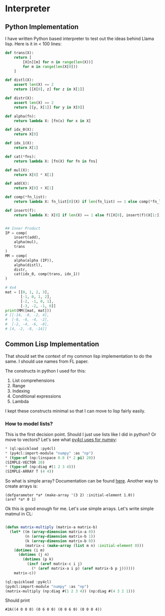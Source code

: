 # Interpreter

## Python Implementation

I have written Python based interpreter to test out the ideas behind Llama lisp. Here is it in < 100 lines:


```python
def trans(X):
    return [
        [X[n][m] for n in range(len(X))]
        for m in range(len(X[0]))
    ]

def distl(X):
    assert len(X) == 2
    return [[X[0], z] for z in X[1]]

def distr(X):
    assert len(X) == 2
    return [[y, X[1]] for y in X[0]]

def alpha(fn):
    return lambda X: [fn(x) for x in X]

def idx_0(X):
    return X[0]

def idx_1(X):
    return X[1]

def cat(*fns):
    return lambda X: [fn(X) for fn in fns]

def mul(X):
    return X[0] * X[1]

def add(X):
    return X[0] + X[1]

def comp(*fn_list):
    return lambda X: fn_list[0](X) if len(fn_list) == 1 else comp(*fn_list[:-1])(fn_list[-1](X))

def insert(f):
    return lambda X: X[0] if len(X) == 1 else f([X[0], insert(f)(X[1:])])


## Inner Product
IP = comp(
    insert(add),
    alpha(mul),
    trans
)
MM = comp(
    alpha(alpha (IP)),
    alpha(distl),
    distr,
    cat(idx_0, comp(trans, idx_1))
)

# 4x4
mat = [[0, 1, 2, 3],
       [-1, 0, 1, 2],
       [-2, -1, 0, 1],
       [-3, -2, -1, 0]]
print(MM([mat, mat]))
# [[-14, -8, -2, 4],
#  [-8, -6, -4, -2],
#  [-2, -4, -6, -8],
# [4, -2, -8, -14]]
```

## Common Lisp Implementation

That should set the context of my common lisp implementation to do the same. I should use names from FL paper.

The constructs in python I used for this:

1. List comprehensions
2. Range
3. Indexing
4. Conditional expressions
5. Lambda

I kept these constructs minimal so that I can move to lisp fairly easily.

### How to model lists?

This is the first decision point. Should I just use lists like I did in python? Or move to vectors? Let's see what [py4cl uses for numpy](./python-interop.md):

```commonlisp
* (ql:quickload :py4cl)
* (py4cl:import-module "numpy" :as "np")
* (type-of (np:linspace 0.0 (* 2 pi) 20))
(SIMPLE-VECTOR 20)
* (type-of (np:diag #(1 2 3 4)))
(SIMPLE-ARRAY T (4 4))
```

So what is simple array? Documentation can be found [here](https://lispcookbook.github.io/cl-cookbook/arrays.html). Another way to create arrays is:

```
(defparameter *a* (make-array '(3 2) :initial-element 1.0))
(aref *a* 0 1)
```

Ok this is good enough for me. Let's use simple arrays. Let's write simple matmul in CL:

```commonlisp

(defun matrix-multiply (matrix-a matrix-b)
  (let* ((m (array-dimension matrix-a 0))
         (n (array-dimension matrix-b 1))
         (k (array-dimension matrix-b 0))
         (matrix-c (make-array (list m n) :initial-element 0)))
    (dotimes (i m)
      (dotimes (j n)
        (dotimes (p k)
          (incf (aref matrix-c i j)
            (* (aref matrix-a i p) (aref matrix-b p j))))))
    matrix-c))

(ql:quickload :py4cl)
(py4cl:import-module "numpy" :as "np")
(matrix-multiply (np:diag #(1 2 3 4)) (np:diag #(4 3 2 1)))
```

Should print

```
#2A((4 0 0 0) (0 6 0 0) (0 0 6 0) (0 0 0 4))
```
